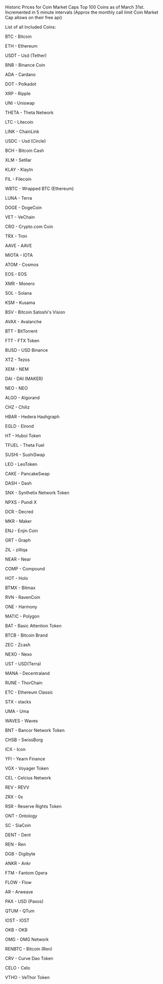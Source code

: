 Historic Prices for Coin Market Caps Top 100 Coins as of March 31st.  Incremented in 5 minute intervals (Approx the monthly call limit Coin Market Cap allows on their free api)

List of all Included Coins: 

BTC - Bitcoin

ETH - Ethereum

USDT - Usd (Tether)

BNB - Binance Coin

ADA - Cardano

DOT - Polkadot

XRP - Ripple

UNI - Uniswap

THETA - Theta Network

LTC - Litecoin

LINK - ChainLink

USDC - Usd (Circle)

BCH - Bitcoin Cash

XLM - Setllar

KLAY - Klaytn

FIL - Filecoin

WBTC - Wrapped BTC (Ethereum)

LUNA - Terra

DOGE - DogeCoin

VET - VeChain

CRO - Crypto.com Coin

TRX - Tron

AAVE - AAVE

MIOTA - IOTA

ATOM - Cosmos

EOS - EOS

XMR - Monero

SOL - Solana

KSM - Kusama

BSV - Bitcoin Satoshi's Vision

AVAX - Avalanche

BTT - BitTorrent

FTT - FTX Token

BUSD - USD Binance

XTZ - Tezos

XEM - NEM

DAI - DAI (MAKER)

NEO - NEO

ALGO - Algorand

CHZ - Chiliz

HBAR - Hedera Hashgraph

EGLD - Elrond

HT - Huboi Token

TFUEL - Theta Fuel

SUSHI - SushiSwap

LEO - LeoToken

CAKE - PancakeSwap

DASH - Dash

SNX - Synthetix Network Token

NPXS - Pundi X

DCR - Decred

MKR - Maker

ENJ - Enjin Coin

GRT - Graph

ZIL - zilliqa

NEAR - Near

COMP - Compound

HOT - Holo

BTMX - Bitmax

RVN - RavenCoin

ONE - Harmony

MATIC - Polygon

BAT - Basic Attention Token

BTCB - Bitcoin Brand

ZEC - Zcash

NEXO - Nexo

UST - USD(Terra)

MANA - Decentraland

RUNE - ThorChain

ETC - Ethereum Classic

STX - stacks

UMA - Uma

WAVES - Waves

BNT - Bancor Network Token

CHSB - SwissBorg

ICX - Icon

YFI - Yearn Finance

VGX - Voyager Token

CEL - Celcius Network

REV - REVV

ZRX - 0x

RSR - Reserve Rights Token

ONT - Ontology

SC - SiaCoin

DENT - Dent

REN - Ren

DGB - Digibyte

ANKR - Ankr

FTM - Fantom Opera

FLOW - Flow

AR - Arweave

PAX - USD (Paxos)

QTUM - QTum

IOST - IOST

OKB - OKB

OMG - OMG Network

RENBTC - Bitcoin (Ren)

CRV - Curve Dao Token

CELO - Celo

VTHO - VeThor Token
